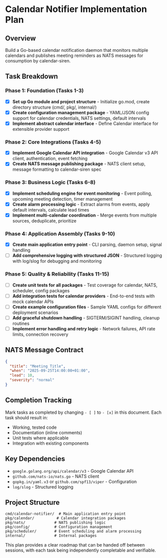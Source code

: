# Calendar Notifier Implementation Plan

## Overview
Build a Go-based calendar notification daemon that monitors multiple calendars and publishes meeting reminders as NATS messages for consumption by calendar-siren.

## Task Breakdown

### Phase 1: Foundation (Tasks 1-3)
- [x] **Set up Go module and project structure** - Initialize go.mod, create directory structure (cmd/, pkg/, internal/)
- [x] **Create configuration management package** - YAML/JSON config support for calendar credentials, NATS settings, default intervals
- [x] **Implement abstract calendar interface** - Define Calendar interface for extensible provider support

### Phase 2: Core Integrations (Tasks 4-5)
- [x] **Implement Google Calendar API integration** - Google Calendar v3 API client, authentication, event fetching
- [x] **Create NATS message publishing package** - NATS client setup, message formatting to calendar-siren spec

### Phase 3: Business Logic (Tasks 6-8)
- [x] **Implement scheduling engine for event monitoring** - Event polling, upcoming meeting detection, timer management
- [x] **Create alarm processing logic** - Extract alarms from events, apply default intervals, calculate lead times
- [x] **Implement multi-calendar coordination** - Merge events from multiple sources, deduplicate, prioritize

### Phase 4: Application Assembly (Tasks 9-10)
- [x] **Create main application entry point** - CLI parsing, daemon setup, signal handling
- [ ] **Add comprehensive logging with structured JSON** - Structured logging with log/slog for debugging and monitoring

### Phase 5: Quality & Reliability (Tasks 11-15)
- [ ] **Create unit tests for all packages** - Test coverage for calendar, NATS, scheduler, config packages
- [ ] **Add integration tests for calendar providers** - End-to-end tests with mock calendar APIs
- [ ] **Create example configuration files** - Sample YAML configs for different deployment scenarios
- [ ] **Add graceful shutdown handling** - SIGTERM/SIGINT handling, cleanup routines
- [ ] **Implement error handling and retry logic** - Network failures, API rate limits, connection recovery

## NATS Message Contract
```json
{
  "title": "Meeting Title",
  "when": "2025-09-25T14:00:00+01:00",
  "lead": 10,
  "severity": "normal"
}
```

## Completion Tracking
Mark tasks as completed by changing `- [ ]` to `- [x]` in this document. Each task should result in:
- Working, tested code
- Documentation (inline comments)
- Unit tests where applicable
- Integration with existing components

## Key Dependencies
- `google.golang.org/api/calendar/v3` - Google Calendar API
- `github.com/nats-io/nats.go` - NATS client
- `gopkg.in/yaml.v3` or `github.com/spf13/viper` - Configuration
- `log/slog` - Structured logging

## Project Structure
```
cmd/calendar-notifier/  # Main application entry point
pkg/calendar/          # Calendar integration packages
pkg/nats/             # NATS publishing logic
pkg/config/           # Configuration management
pkg/scheduler/        # Event scheduling and alarm processing
internal/             # Internal packages
```

This plan provides a clear roadmap that can be handed off between sessions, with each task being independently completable and verifiable.